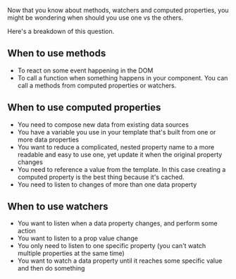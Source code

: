 Now that you know about methods, watchers and computed properties, you might be wondering when should you use one vs the others.

Here's a breakdown of this question.

## When to use methods

- To react on some event happening in the DOM
- To call a function when something happens in your component. You can call a methods from computed properties or watchers.

## When to use computed properties

- You need to compose new data from existing data sources
- You have a variable you use in your template that's built from one or more data properties
- You want to reduce a complicated, nested property name to a more readable and easy to use one, yet update it when the original property changes
- You need to reference a value from the template. In this case creating a computed property is the best thing because it's cached.
- You need to listen to changes of more than one data property

## When to use watchers

- You want to listen when a data property changes, and perform some action
- You want to listen to a prop value change
- You only need to listen to one specific property (you can't watch multiple properties at the same time)
- You want to watch a data property until it reaches some specific value and then do something

